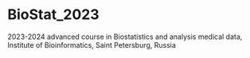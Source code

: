 # BioStat_2023
2023-2024 advanced course in Biostatistics and analysis medical data, Institute of Bioinformatics, Saint Petersburg, Russia
